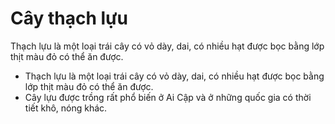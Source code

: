 # Cây thạch lựu

Thạch lựu là một loại trái cây có vỏ dày, dai, có nhiều hạt được bọc bằng lớp thịt màu đỏ có thể ăn được. 
- Thạch lựu là một loại trái cây có vỏ dày, dai, có nhiều hạt được bọc bằng lớp thịt màu đỏ có thể ăn được. 
- Cây lựu được trồng rất phổ biến ở Ai Cập và ở những quốc gia có thời tiết khô, nóng khác.

